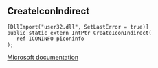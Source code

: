## CreateIconIndirect

```
[DllImport("user32.dll", SetLastError = true)]
public static extern IntPtr CreateIconIndirect(
   ref ICONINFO piconinfo
);
```

[Microsoft documentation](https://docs.microsoft.com/en-us/windows/win32/api/winuser/nf-winuser-createiconindirect)

